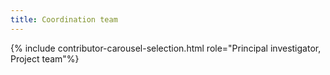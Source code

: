 ```yaml
---
title: Coordination team
---
```


{% include contributor-carousel-selection.html role="Principal investigator, Project team"%}